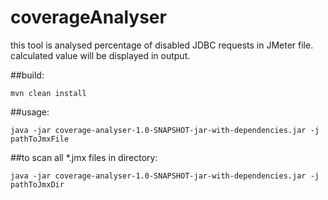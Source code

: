 # coverageAnalyser

this tool is analysed percentage of disabled JDBC requests in JMeter file. calculated value will be displayed in output.

##build:

`mvn clean install`

##usage:

`java -jar coverage-analyser-1.0-SNAPSHOT-jar-with-dependencies.jar -j pathToJmxFile`

##to scan all *.jmx files in directory:

`java -jar coverage-analyser-1.0-SNAPSHOT-jar-with-dependencies.jar -j pathToJmxDir`
